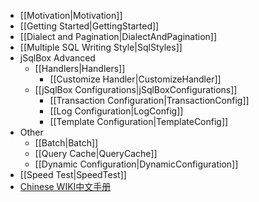 * [[Motivation|Motivation]]
* [[Getting Started|GettingStarted]]
* [[Dialect and Pagination|DialectAndPagination]]
* [[Multiple SQL Writing Style|SqlStyles]]
* jSqlBox Advanced
  *  [[Handlers|Handlers]]
        * [[Customize Handler|CustomizeHandler]] 
  *  [[jSqlBox Configurations|jSqlBoxConfigurations]]
        *  [[Transaction Configuration|TransactionConfig]]
        *  [[Log Configuration|LogConfig]]
        *  [[Template Configuration|TemplateConfig]]
* Other
  *  [[Batch|Batch]]
  *  [[Query Cache|QueryCache]]
  *  [[Dynamic Configuration|DynamicConfiguration]]
* [[Speed Test|SpeedTest]]
* [Chinese WIKI中文手册](https://gitee.com/drinkjava2/jSqlBox/wikis/%E7%AE%80%E4%BB%8B)